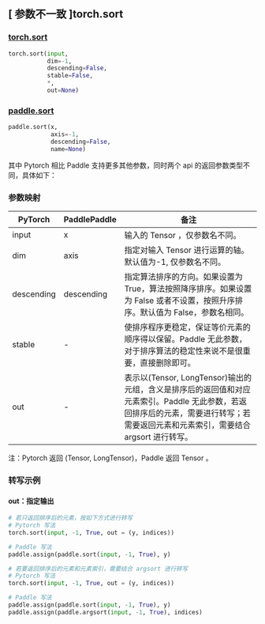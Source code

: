 ## [ 参数不一致 ]torch.sort

### [torch.sort](https://pytorch.org/docs/stable/generated/torch.sort.html?highlight=sort#torch.sort)

```python
torch.sort(input,
           dim=-1,
           descending=False,
           stable=False,
           *,
           out=None)
```

### [paddle.sort](https://www.paddlepaddle.org.cn/documentation/docs/zh/api/paddle/sort_cn.html#paddle.sort)

```python
paddle.sort(x,
            axis=-1,
            descending=False,
            name=None)
```

其中 Pytorch 相比 Paddle 支持更多其他参数，同时两个 api 的返回参数类型不同，具体如下：

### 参数映射
| PyTorch       | PaddlePaddle | 备注                                                   |
| ------------- | ------------ | ------------------------------------------------------ |
| input         | x            | 输入的 Tensor ，仅参数名不同。                           |
| dim           | axis         | 指定对输入 Tensor 进行运算的轴。默认值为-1, 仅参数名不同。 |
| descending    |descending    | 指定算法排序的方向。如果设置为 True，算法按照降序排序。如果设置为 False 或者不设置，按照升序排序。默认值为 False，参数名相同。     |
| stable        | -            | 使排序程序更稳定，保证等价元素的顺序得以保留。Paddle 无此参数，对于排序算法的稳定性来说不是很重要，直接删除即可。            |
| out           | -            | 表示以(Tensor, LongTensor)输出的元组，含义是排序后的返回值和对应元素索引。Paddle 无此参数，若返回排序后的元素，需要进行转写；若需要返回元素和元素索引，需要结合 argsort 进行转写。      |

注：Pytorch 返回 (Tensor, LongTensor)，Paddle 返回 Tensor 。

### 转写示例
#### out：指定输出
```python
# 若只返回排序后的元素，按如下方式进行转写
# Pytorch 写法
torch.sort(input, -1, True, out = (y, indices))

# Paddle 写法
paddle.assign(paddle.sort(input, -1, True), y)

# 若要返回排序后的元素和元素索引，需要结合 argsort 进行转写
# Pytorch 写法
torch.sort(input, -1, True, out = (y, indices))

# Paddle 写法
paddle.assign(paddle.sort(input, -1, True), y)
paddle.assign(paddle.argsort(input, -1, True), indices)
```
